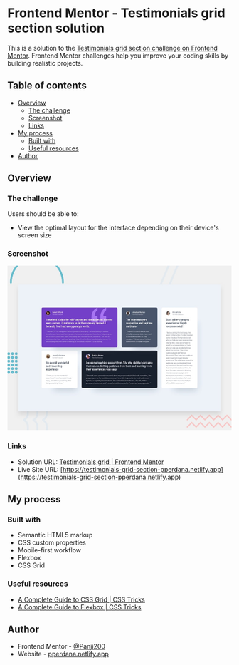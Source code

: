 # Frontend Mentor - Testimonials grid section solution

This is a solution to the [Testimonials grid section challenge on Frontend Mentor](https://www.frontendmentor.io/challenges/testimonials-grid-section-Nnw6J7Un7). Frontend Mentor challenges help you improve your coding skills by building realistic projects.

## Table of contents

 
  - [Overview](#overview)
    - [The challenge](#the-challenge)
    - [Screenshot](#screenshot)
    - [Links](#links)
  - [My process](#my-process)
    - [Built with](#built-with)
    - [Useful resources](#useful-resources)
  - [Author](#author)

## Overview

### The challenge

Users should be able to:

- View the optimal layout for the interface depending on their device's screen size

### Screenshot

![](./design/desktop-preview.jpg)

### Links

- Solution URL: [Testimonials grid | Frontend Mentor](https://www.frontendmentor.io/solutions/css-grid-qgXVTVAC2O)
- Live Site URL: [https://testimonials-grid-section-pperdana.netlify.app](https://testimonials-grid-section-pperdana.netlify.app)

## My process

### Built with

- Semantic HTML5 markup
- CSS custom properties
- Mobile-first workflow
- Flexbox
- CSS Grid

### Useful resources

- [A Complete Guide to CSS Grid | CSS Tricks ](https://css-tricks.com/snippets/css/complete-guide-grid)
- [A Complete Guide to Flexbox | CSS Tricks](https://css-tricks.com/snippets/css/a-guide-to-flexbox)

## Author

- Frontend Mentor - [@Panji200](https://www.frontendmentor.io/profile/Panji200)
- Website - [pperdana.netlify.app](https://pperdana.netlify.app)
